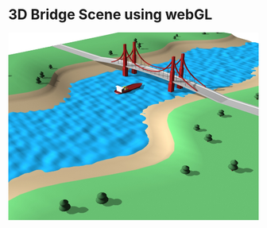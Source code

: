 # 3D Bridge Scene using webGL

![front-page-image](https://github.com/gonzaloguzzardi/sistemas-graficos/blob/master/files/overview.jpg)
